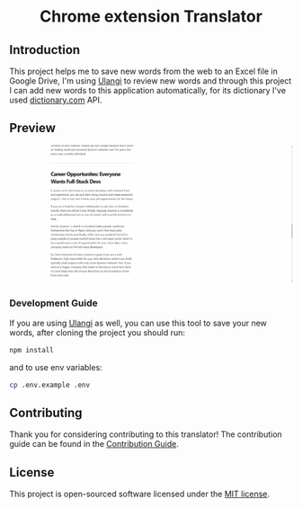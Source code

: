 # <p align="center">Chrome extension Translator</p>

## Introduction

This project helps me to save new words from the web to an Excel file in Google Drive, I'm using <a href="https://github.com/ulangi/ulangi">Ulangi</a> to review new words and through this project I can add new words to this application automatically, for its dictionary I've used <a href="https://dictionary.com">dictionary.com</a> API.

## Preview

<p align="center">
  <img src=".github/images/Translator.gif">
</p>

### Development Guide

If you are using <a href="https://github.com/ulangi/ulangi">Ulangi</a> as well, you can use this tool to save your new words, after cloning the project you should run:
```bash
npm install
```
and to use env variables:
```bash
cp .env.example .env
```

## Contributing

Thank you for considering contributing to this translator! The contribution guide can be found in the [Contribution Guide](CONTRIBUTING.md).

## License

This project is open-sourced software licensed under the [MIT license](LICENSE.md).